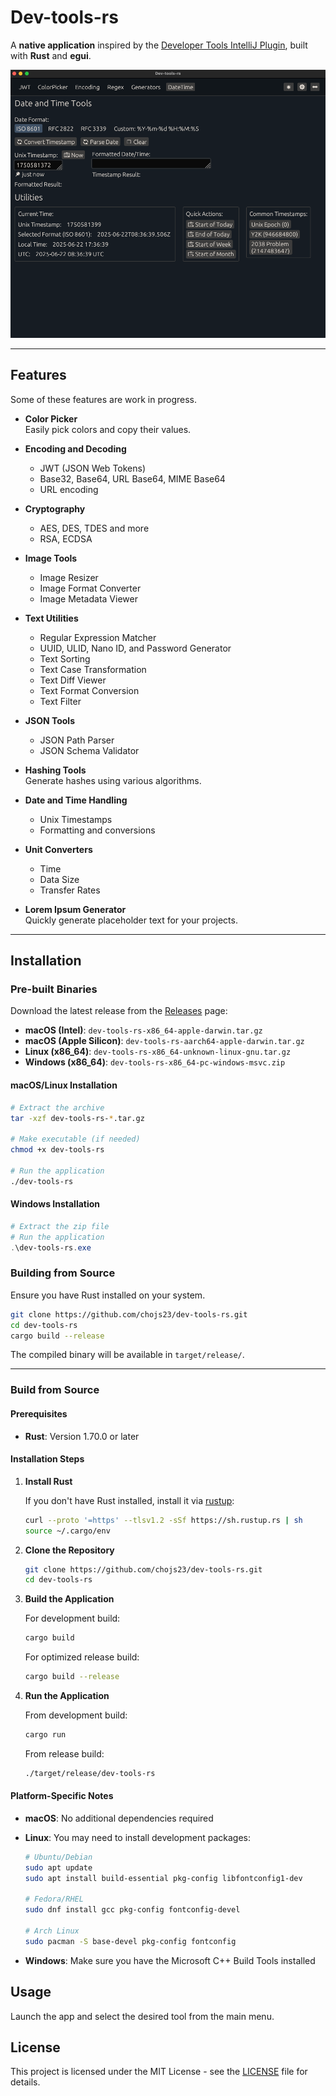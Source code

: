 # Dev-tools-rs

A **native application** inspired by the [Developer Tools IntelliJ Plugin](https://plugins.jetbrains.com/plugin/21904-developer-tools), built with **Rust** and **egui**.

![til](./blob/master/preview.png)

---

## Features

Some of these features are work in progress.

- **Color Picker**  
  Easily pick colors and copy their values.

- **Encoding and Decoding**

  - JWT (JSON Web Tokens)
  - Base32, Base64, URL Base64, MIME Base64
  - URL encoding

- **Cryptography**

  - AES, DES, TDES and more
  - RSA, ECDSA

- **Image Tools**

  - Image Resizer
  - Image Format Converter
  - Image Metadata Viewer

- **Text Utilities**

  - Regular Expression Matcher
  - UUID, ULID, Nano ID, and Password Generator
  - Text Sorting
  - Text Case Transformation
  - Text Diff Viewer
  - Text Format Conversion
  - Text Filter

- **JSON Tools**

  - JSON Path Parser
  - JSON Schema Validator

- **Hashing Tools**  
  Generate hashes using various algorithms.

- **Date and Time Handling**

  - Unix Timestamps
  - Formatting and conversions

- **Unit Converters**

  - Time
  - Data Size
  - Transfer Rates

- **Lorem Ipsum Generator**  
  Quickly generate placeholder text for your projects.

---

## Installation

### Pre-built Binaries

Download the latest release from the [Releases](https://github.com/chojs23/dev-tools-rs/releases) page:

- **macOS (Intel)**: `dev-tools-rs-x86_64-apple-darwin.tar.gz`
- **macOS (Apple Silicon)**: `dev-tools-rs-aarch64-apple-darwin.tar.gz`
- **Linux (x86_64)**: `dev-tools-rs-x86_64-unknown-linux-gnu.tar.gz`
- **Windows (x86_64)**: `dev-tools-rs-x86_64-pc-windows-msvc.zip`

#### macOS/Linux Installation

```bash
# Extract the archive
tar -xzf dev-tools-rs-*.tar.gz

# Make executable (if needed)
chmod +x dev-tools-rs

# Run the application
./dev-tools-rs
```

#### Windows Installation

```powershell
# Extract the zip file
# Run the application
.\dev-tools-rs.exe
```

### Building from Source

Ensure you have Rust installed on your system.

```bash
git clone https://github.com/chojs23/dev-tools-rs.git
cd dev-tools-rs
cargo build --release
```

The compiled binary will be available in `target/release/`.

---

### Build from Source

#### Prerequisites

- **Rust**: Version 1.70.0 or later

#### Installation Steps

1. **Install Rust**

   If you don't have Rust installed, install it via [rustup](https://rustup.rs/):

   ```bash
   curl --proto '=https' --tlsv1.2 -sSf https://sh.rustup.rs | sh
   source ~/.cargo/env
   ```

2. **Clone the Repository**

   ```bash
   git clone https://github.com/chojs23/dev-tools-rs.git
   cd dev-tools-rs
   ```

3. **Build the Application**

   For development build:

   ```bash
   cargo build
   ```

   For optimized release build:

   ```bash
   cargo build --release
   ```

4. **Run the Application**

   From development build:

   ```bash
   cargo run
   ```

   From release build:

   ```bash
   ./target/release/dev-tools-rs
   ```

#### Platform-Specific Notes

- **macOS**: No additional dependencies required
- **Linux**: You may need to install development packages:

  ```bash
  # Ubuntu/Debian
  sudo apt update
  sudo apt install build-essential pkg-config libfontconfig1-dev

  # Fedora/RHEL
  sudo dnf install gcc pkg-config fontconfig-devel

  # Arch Linux
  sudo pacman -S base-devel pkg-config fontconfig
  ```

- **Windows**: Make sure you have the Microsoft C++ Build Tools installed

## Usage

Launch the app and select the desired tool from the main menu.

## License

This project is licensed under the MIT License - see the [LICENSE](LICENSE) file for details.
